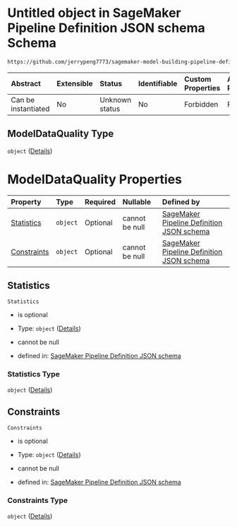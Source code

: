 # Untitled object in SageMaker Pipeline Definition JSON schema Schema

```txt
https://github.com/jerrypeng7773/sagemaker-model-building-pipeline-definition-JSON-schema/schema/#/definitions/RegisterModelStep/properties/Arguments/properties/ModelMetrics/properties/ModelDataQuality
```



| Abstract            | Extensible | Status         | Identifiable | Custom Properties | Additional Properties | Access Restrictions | Defined In                                                                                           |
| :------------------ | :--------- | :------------- | :----------- | :---------------- | :-------------------- | :------------------ | :--------------------------------------------------------------------------------------------------- |
| Can be instantiated | No         | Unknown status | No           | Forbidden         | Forbidden             | none                | [pipeline-definition.schema.json*](../../out/pipeline-definition.schema.json "open original schema") |

## ModelDataQuality Type

`object` ([Details](pipeline-definition-definitions-registermodelstep-properties-arguments-properties-modelmetrics-properties-modeldataquality.md))

# ModelDataQuality Properties

| Property                    | Type     | Required | Nullable       | Defined by                                                                                                                                                                                                                                                                                                                                                                                                                           |
| :-------------------------- | :------- | :------- | :------------- | :----------------------------------------------------------------------------------------------------------------------------------------------------------------------------------------------------------------------------------------------------------------------------------------------------------------------------------------------------------------------------------------------------------------------------------- |
| [Statistics](#statistics)   | `object` | Optional | cannot be null | [SageMaker Pipeline Definition JSON schema](pipeline-definition-definitions-registermodelstep-properties-arguments-properties-modelmetrics-properties-modeldataquality-properties-statistics.md "https://github.com/jerrypeng7773/sagemaker-model-building-pipeline-definition-JSON-schema/schema/#/definitions/RegisterModelStep/properties/Arguments/properties/ModelMetrics/properties/ModelDataQuality/properties/Statistics")   |
| [Constraints](#constraints) | `object` | Optional | cannot be null | [SageMaker Pipeline Definition JSON schema](pipeline-definition-definitions-registermodelstep-properties-arguments-properties-modelmetrics-properties-modeldataquality-properties-constraints.md "https://github.com/jerrypeng7773/sagemaker-model-building-pipeline-definition-JSON-schema/schema/#/definitions/RegisterModelStep/properties/Arguments/properties/ModelMetrics/properties/ModelDataQuality/properties/Constraints") |

## Statistics



`Statistics`

*   is optional

*   Type: `object` ([Details](pipeline-definition-definitions-registermodelstep-properties-arguments-properties-modelmetrics-properties-modeldataquality-properties-statistics.md))

*   cannot be null

*   defined in: [SageMaker Pipeline Definition JSON schema](pipeline-definition-definitions-registermodelstep-properties-arguments-properties-modelmetrics-properties-modeldataquality-properties-statistics.md "https://github.com/jerrypeng7773/sagemaker-model-building-pipeline-definition-JSON-schema/schema/#/definitions/RegisterModelStep/properties/Arguments/properties/ModelMetrics/properties/ModelDataQuality/properties/Statistics")

### Statistics Type

`object` ([Details](pipeline-definition-definitions-registermodelstep-properties-arguments-properties-modelmetrics-properties-modeldataquality-properties-statistics.md))

## Constraints



`Constraints`

*   is optional

*   Type: `object` ([Details](pipeline-definition-definitions-registermodelstep-properties-arguments-properties-modelmetrics-properties-modeldataquality-properties-constraints.md))

*   cannot be null

*   defined in: [SageMaker Pipeline Definition JSON schema](pipeline-definition-definitions-registermodelstep-properties-arguments-properties-modelmetrics-properties-modeldataquality-properties-constraints.md "https://github.com/jerrypeng7773/sagemaker-model-building-pipeline-definition-JSON-schema/schema/#/definitions/RegisterModelStep/properties/Arguments/properties/ModelMetrics/properties/ModelDataQuality/properties/Constraints")

### Constraints Type

`object` ([Details](pipeline-definition-definitions-registermodelstep-properties-arguments-properties-modelmetrics-properties-modeldataquality-properties-constraints.md))
